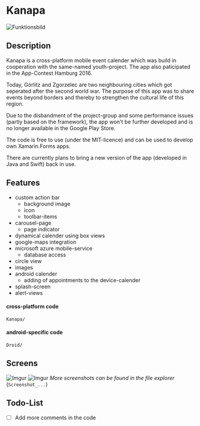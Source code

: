 # Kanapa
![Funktionsbild](https://i.imgur.com/uAx3dZX.jpg)

## Description

Kanapa is a cross-platform mobile event calender which was build in cooperation with the same-named youth-project.
The app also paticipated in the App-Contest Hamburg 2016.

Today, Görlitz and Zgorzelec are two neighbouring cities which got seperated after the second world war. The purpose of this app was to share events beyond borders and thereby to strengthen the cultural life of this region.

Due to the disbandment of the project-group and some performance issues (partly based on the framework), the app won't be further developed and is no longer available in the Google Play Store.

The code is free to use (under the MIT-licence) and can be used to develop own Xamarin.Forms apps.

There are currently plans to bring a new version of the app (developed in Java and Swift) back in use.

## Features

- custom action bar
  - background image
  - icon
  - toolbar-items
- carousel-page
  - page indicator
- dynamical calender using box views
- google-maps integration
- microsoft azure mobile-service
  - database access
- circle view
- images
- android calender
  - adding of appointments to the device-calender
- splash-screen
- alert-views

#### cross-platform code
`Kanapa/`
#### android-specific code
`Droid/`

## Screens

![Imgur](https://i.imgur.com/ogFK5il.jpg)
![Imgur](https://i.imgur.com/v6spinp.jpg)
*More screenshots can be found in the file explorer* (`Screenshot_...`)

## Todo-List

- [ ] Add more comments in the code
